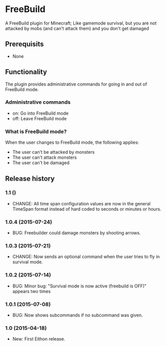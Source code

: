 # FreeBuild

A FreeBuild plugin for Minecraft; Like gamemode survival, but you are not attacked by mobs (and can't attack them) and you don't get damaged

## Prerequisits

* None

## Functionality

The plugin provides administrative commands for going in and out of FreeBuild mode.

### Administrative commands

* on: Go into FreeBuild mode
* off: Leave FreeBuild mode

### What is FreeBuild mode?

When the user changes to FreeBuild mode, the following applies:

* The user can't be attacked by monsters
* The user can't attack monsters
* The user can't be damaged

## Release history

### 1.1 ()

* CHANGE: All time span configuration values are now in the general TimeSpan format instead of hard coded to seconds or minutes or hours.

### 1.0.4 (2015-07-24)

* BUG: Freebuilder could damage monsters by shooting arrows.

### 1.0.3 (2015-07-21)

* CHANGE: Now sends an optional command when the user tries to fly in survival mode.

### 1.0.2 (2015-07-14)

* BUG: Minor bug: "Survival mode is now active (freebuild is OFF)" appears two times

### 1.0.1 (2015-07-08)

* BUG: Now shows subcommands if no subcommand was given.

### 1.0 (2015-04-18)

* New: First Eithon release.
